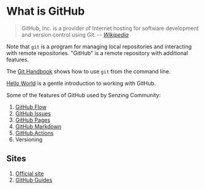 # What is GitHub

> GitHub, Inc. is a provider of Internet hosting for software development and version control using Git.
> -- *[Wikipedia]*

Note that `git` is a program for managing local repositories and interacting with remote repositories.
"GitHub" is a remote repository with additional features.

The [Git Handbook]
shows how to use `git` from the command line.

[Hello World]
is a gentle introduction to working with GitHub.

Some of the features of GitHub used by Senzing Community:

1. [GitHub Flow]
1. [GitHub Issues]
1. [GitHub Pages]
1. [GitHub Markdown]
1. [GitHub Actions]
1. Versioning

## Sites

1. [Official site]
1. [GitHub Guides]

[GitHub Actions]: https://docs.github.com/en/actions
[GitHub Flow]: https://guides.github.com/introduction/flow/
[GitHub Guides]: https://guides.github.com/
[Git Handbook]: https://guides.github.com/introduction/git-handbook/
[GitHub Issues]: https://guides.github.com/features/issues/
[GitHub Markdown]: https://guides.github.com/features/mastering-markdown/
[GitHub Pages]: https://guides.github.com/features/pages/
[Hello World]: https://guides.github.com/activities/hello-world/
[Official site]: https://github.com
[Wikipedia]: https://en.wikipedia.org/wiki/GitHub
